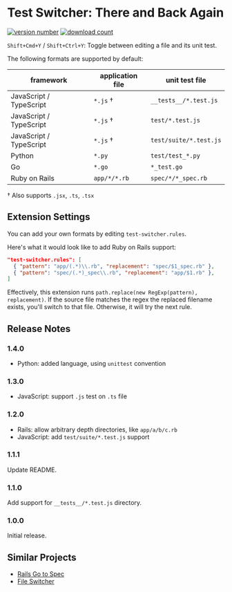 # Test Switcher: There and Back Again

[![version number](https://vsmarketplacebadge.apphb.com/version-short/bmalehorn.test-switcher.svg)](https://marketplace.visualstudio.com/items?itemName=bmalehorn.test-switcher)
[![download count](https://vsmarketplacebadge.apphb.com/downloads-short/bmalehorn.test-switcher.svg)](https://marketplace.visualstudio.com/items?itemName=bmalehorn.test-switcher)

`Shift+Cmd+Y` / `Shift+Ctrl+Y`: Toggle between editing a file and its unit test.

The following formats are supported by default:

| framework               | application file | unit test file         |
| ----------------------- | ---------------- | ---------------------- |
| JavaScript / TypeScript | `*.js` †         | `__tests__/*.test.js`  |
| JavaScript / TypeScript | `*.js` †         | `test/*.test.js`       |
| JavaScript / TypeScript | `*.js` †         | `test/suite/*.test.js` |
| Python                  | `*.py`           | `test/test_*.py`       |
| Go                      | `*.go`           | `*_test.go`            |
| Ruby on Rails           | `app/*/*.rb`     | `spec/*/*_spec.rb`     |

† Also supports `.jsx`, `.ts`, `.tsx`

## Extension Settings

You can add your own formats by editing `test-switcher.rules`.

Here's what it would look like to add Ruby on Rails support:

```json
"test-switcher.rules": [
  { "pattern": "app/(.*)\\.rb", "replacement": "spec/$1_spec.rb" },
  { "pattern": "spec/(.*)_spec\\.rb", "replacement": "app/$1.rb" },
]
```

Effectively, this extension runs `path.replace(new RegExp(pattern), replacement)`. If the source file matches the regex the replaced filename exists, you'll switch to that file. Otherwise, it will try the next rule.

## Release Notes

### 1.4.0

- Python: added language, using `unittest` convention

### 1.3.0

- JavaScript: support `.js` test on `.ts` file

### 1.2.0

- Rails: allow arbitrary depth directories, like `app/a/b/c.rb`
- JavaScript: add `test/suite/*.test.js` support

### 1.1.1

Update README.

### 1.1.0

Add support for `__tests__/*.test.js` directory.

### 1.0.0

Initial release.

## Similar Projects

- [Rails Go to Spec](https://marketplace.visualstudio.com/items?itemName=sporto.rails-go-to-spec)
- [File Switcher](https://marketplace.visualstudio.com/items?itemName=johnathanludwig.fileswitcher)
